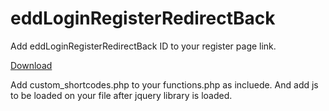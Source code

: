 # eddLoginRegisterRedirectBack

Add eddLoginRegisterRedirectBack ID to your register page link.

<a id="eddLoginRegisterRedirectBack" href="http://www.example.com/register/" class="button blue edd-submit">
	<span class="edd-add-to-cart-label">Download</span>
</a>

Add custom_shortcodes.php to your functions.php as incluede. And add js to be loaded on your file after jquery library is loaded.
